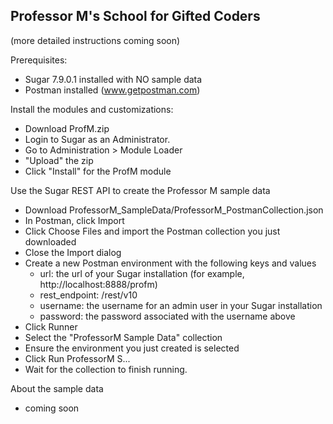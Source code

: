 Professor M's School for Gifted Coders
----------------------

(more detailed instructions coming soon)

Prerequisites:
- Sugar 7.9.0.1 installed with NO sample data
- Postman installed (www.getpostman.com)

Install the modules and customizations:
- Download ProfM.zip
- Login to Sugar as an Administrator.
- Go to Administration > Module Loader
- "Upload" the zip 
- Click "Install" for the ProfM module

Use the Sugar REST API to create the Professor M sample data
- Download ProfessorM_SampleData/ProfessorM_PostmanCollection.json
- In Postman, click Import
- Click Choose Files and import the Postman collection you just downloaded
- Close the Import dialog
- Create a new Postman environment with the following keys and values
  - url: the url of your Sugar installation (for example, http://localhost:8888/profm)
  - rest_endpoint:  /rest/v10
  - username:  the username for an admin user in your Sugar installation
  - password:  the password associated with the username above
- Click Runner
- Select the "ProfessorM Sample Data" collection
- Ensure the environment you just created is selected
- Click Run ProfessorM S...
- Wait for the collection to finish running.

About the sample data
- coming soon